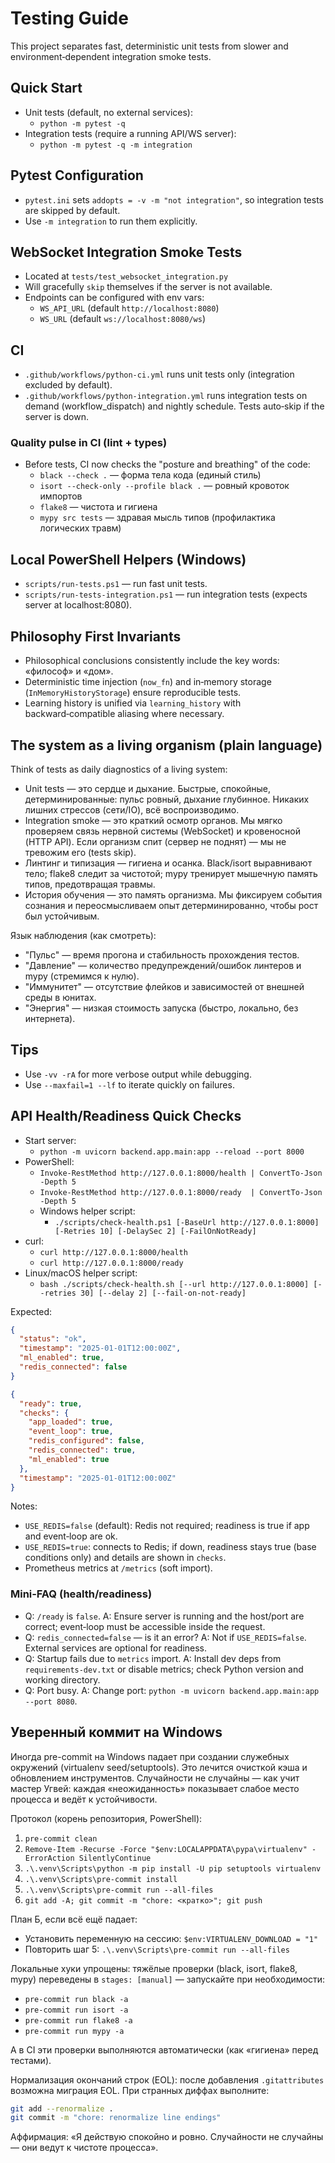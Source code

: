 # Testing Guide

This project separates fast, deterministic unit tests from slower and environment‑dependent integration smoke tests.

## Quick Start

- Unit tests (default, no external services):
  - `python -m pytest -q`
- Integration tests (require a running API/WS server):
  - `python -m pytest -q -m integration`

## Pytest Configuration

- `pytest.ini` sets `addopts = -v -m "not integration"`, so integration tests are skipped by default.
- Use `-m integration` to run them explicitly.

## WebSocket Integration Smoke Tests

- Located at `tests/test_websocket_integration.py`
- Will gracefully `skip` themselves if the server is not available.
- Endpoints can be configured with env vars:
  - `WS_API_URL` (default `http://localhost:8080`)
  - `WS_URL` (default `ws://localhost:8080/ws`)

## CI

- `.github/workflows/python-ci.yml` runs unit tests only (integration excluded by default).
- `.github/workflows/python-integration.yml` runs integration tests on demand (workflow_dispatch) and nightly schedule. Tests auto‑skip if the server is down.

### Quality pulse in CI (lint + types)

- Before tests, CI now checks the "posture and breathing" of the code:
  - `black --check .` — форма тела кода (единый стиль)
  - `isort --check-only --profile black .` — ровный кровоток импортов
  - `flake8` — чистота и гигиена
  - `mypy src tests` — здравая мысль типов (профилактика логических травм)

## Local PowerShell Helpers (Windows)

- `scripts/run-tests.ps1` — run fast unit tests.
- `scripts/run-tests-integration.ps1` — run integration tests (expects server at localhost:8080).

## Philosophy First Invariants

- Philosophical conclusions consistently include the key words: «философ» и «дом».
- Deterministic time injection (`now_fn`) and in‑memory storage (`InMemoryHistoryStorage`) ensure reproducible tests.
- Learning history is unified via `learning_history` with backward‑compatible aliasing where necessary.

## The system as a living organism (plain language)

Think of tests as daily diagnostics of a living system:

- Unit tests — это сердце и дыхание. Быстрые, спокойные, детерминированные: пульс ровный, дыхание глубинное. Никаких лишних стрессов (сети/IO), всё воспроизводимо.
- Integration smoke — это краткий осмотр органов. Мы мягко проверяем связь нервной системы (WebSocket) и кровеносной (HTTP API). Если организм спит (сервер не поднят) — мы не тревожим его (tests skip).
- Линтинг и типизация — гигиена и осанка. Black/isort выравнивают тело; flake8 следит за чистотой; mypy тренирует мышечную память типов, предотвращая травмы.
- История обучения — это память организма. Мы фиксируем события сознания и переосмысливаем опыт детерминированно, чтобы рост был устойчивым.

Язык наблюдения (как смотреть):

- "Пульс" — время прогона и стабильность прохождения тестов.
- "Давление" — количество предупреждений/ошибок линтеров и mypy (стремимся к нулю).
- "Иммунитет" — отсутствие флейков и зависимостей от внешней среды в юнитах.
- "Энергия" — низкая стоимость запуска (быстро, локально, без интернета).

## Tips

- Use `-vv -rA` for more verbose output while debugging.
- Use `--maxfail=1 --lf` to iterate quickly on failures.

## API Health/Readiness Quick Checks

- Start server:
  - `python -m uvicorn backend.app.main:app --reload --port 8000`
- PowerShell:
  - `Invoke-RestMethod http://127.0.0.1:8000/health | ConvertTo-Json -Depth 5`
  - `Invoke-RestMethod http://127.0.0.1:8000/ready  | ConvertTo-Json -Depth 5`
  - Windows helper script:
    - `./scripts/check-health.ps1 [-BaseUrl http://127.0.0.1:8000] [-Retries 10] [-DelaySec 2] [-FailOnNotReady]`
- curl:
  - `curl http://127.0.0.1:8000/health`
  - `curl http://127.0.0.1:8000/ready`
- Linux/macOS helper script:
  - `bash ./scripts/check-health.sh [--url http://127.0.0.1:8000] [--retries 30] [--delay 2] [--fail-on-not-ready]`

Expected:

```json
{
  "status": "ok",
  "timestamp": "2025-01-01T12:00:00Z",
  "ml_enabled": true,
  "redis_connected": false
}
```

```json
{
  "ready": true,
  "checks": {
    "app_loaded": true,
    "event_loop": true,
    "redis_configured": false,
    "redis_connected": true,
    "ml_enabled": true
  },
  "timestamp": "2025-01-01T12:00:00Z"
}
```

Notes:
- `USE_REDIS=false` (default): Redis not required; readiness is true if app and event‑loop are ok.
- `USE_REDIS=true`: connects to Redis; if down, readiness stays true (base conditions only) and details are shown in `checks`.
- Prometheus metrics at `/metrics` (soft import).

### Mini‑FAQ (health/readiness)

- Q: `/ready` is `false`.
  A: Ensure server is running and the host/port are correct; event‑loop must be accessible inside the request.
- Q: `redis_connected=false` — is it an error?
  A: Not if `USE_REDIS=false`. External services are optional for readiness.
- Q: Startup fails due to `metrics` import.
  A: Install dev deps from `requirements-dev.txt` or disable metrics; check Python version and working directory.
- Q: Port busy.
  A: Change port: `python -m uvicorn backend.app.main:app --port 8080`.

## Уверенный коммит на Windows

Иногда pre-commit на Windows падает при создании служебных окружений (virtualenv seed/setuptools). Это лечится очисткой кэша и обновлением инструментов. Случайности не случайны — как учит мастер Угвей: каждая «неожиданность» показывает слабое место процесса и ведёт к устойчивости.

Протокол (корень репозитория, PowerShell):

1) `pre-commit clean`
2) `Remove-Item -Recurse -Force "$env:LOCALAPPDATA\pypa\virtualenv" -ErrorAction SilentlyContinue`
3) `.\.venv\Scripts\python -m pip install -U pip setuptools virtualenv`
4) `.\.venv\Scripts\pre-commit install`
5) `.\.venv\Scripts\pre-commit run --all-files`
6) `git add -A; git commit -m "chore: <кратко>"; git push`

План Б, если всё ещё падает:

- Установить переменную на сессию: `$env:VIRTUALENV_DOWNLOAD = "1"`
- Повторить шаг 5: `.\.venv\Scripts\pre-commit run --all-files`

Локальные хуки упрощены: тяжёлые проверки (black, isort, flake8, mypy) переведены в `stages: [manual]` — запускайте при необходимости:

- `pre-commit run black -a`
- `pre-commit run isort -a`
- `pre-commit run flake8 -a`
- `pre-commit run mypy -a`

А в CI эти проверки выполняются автоматически (как «гигиена» перед тестами).

Нормализация окончаний строк (EOL): после добавления `.gitattributes` возможна миграция EOL. При странных диффах выполните:

```bash
git add --renormalize .
git commit -m "chore: renormalize line endings"
```

Аффирмация: «Я действую спокойно и ровно. Случайности не случайны — они ведут к чистоте процесса».
